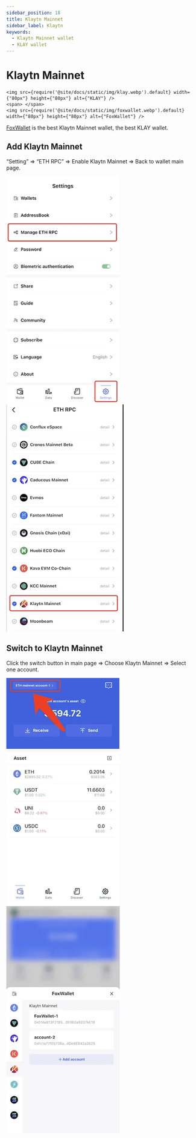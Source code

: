 ```yaml
---
sidebar_position: 18
title: Klaytn Mainnet
sidebar_label: Klaytn
keywords:
  - Klaytn Mainnet wallet
  - KLAY wallet
---
```


# Klaytn Mainnet
```mdx-code-block
<img src={require('@site/docs/static/img/klay.webp').default} width={"80px"} height={"80px"} alt={"KLAY"} />
<span> </span>
<img src={require('@site/docs/static/img/foxwallet.webp').default} width={"80px"} height={"80px"} alt={"FoxWallet"} />
```
[FoxWallet](https://foxwallet.com) is the best Klaytn Mainnet wallet, the best KLAY wallet.

## Add Klaytn Mainnet

“Setting” => “ETH RPC” => Enable Klaytn Mainnet => Back to wallet main page.

![](../img/manage-eth-rpc.webp)![](../img/add-klay.webp)

## Switch to Klaytn Mainnet

Click the switch button in main page => Choose Klaytn Mainnet => Select one account.

![](../img/switch-network.webp)![](../img/switch-klay.webp)